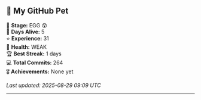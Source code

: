 ## 🐾 My GitHub Pet

🥚 **Stage:** EGG 😵  
📅 **Days Alive:** 5  
⭐ **Experience:** 31  
💓 **Health:** WEAK  
🏆 **Best Streak:** 1 days  
💻 **Total Commits:** 264  
🎖️ **Achievements:** None yet  

*Last updated: 2025-08-29 09:09 UTC*

---
